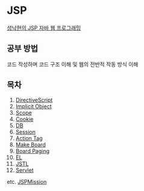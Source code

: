 # JSP

[성낙현의 JSP 자바 웹 프로그래밍](https://github.com/goldenrabbit2020/musthave_jsp)

## 공부 방법
코드 작성하며 코드 구조 이해 및 웹의 전반적 작동 방식 이해

## 목차
1. [DirectiveScript](https://github.com/JinhyeokKo/JSP/tree/main/webapp/DirectiveScript)
2. [Implicit Object](https://github.com/JinhyeokKo/JSP/tree/main/webapp/ImplicitObject)
3. [Scope](https://github.com/JinhyeokKo/JSP/tree/main/webapp/Scope)
4. [Cookie](https://github.com/JinhyeokKo/JSP/tree/main/webapp/Cookie)
5. [DB](https://github.com/JinhyeokKo/JSP/tree/main/webapp/JDBC)
6. [Session](https://github.com/JinhyeokKo/JSP/tree/main/webapp/Session)
7. [Action Tag](https://github.com/JinhyeokKo/JSP/tree/main/webapp/ActionTag)
8. [Make Board](https://github.com/JinhyeokKo/JSP/tree/main/webapp/Board)
9. [Board Paging](https://github.com/JinhyeokKo/JSP/tree/main/webapp/PagingBoard)
10. [EL](https://github.com/JinhyeokKo/JSP/tree/main/webapp/EL)
11. [JSTL](https://github.com/JinhyeokKo/JSP/tree/main/webapp/JSTL)
12. [Servlet](https://github.com/JinhyeokKo/JSP/tree/main/webapp/Servlet)

etc. [JSPMission](https://github.com/JinhyeokKo/JSP/tree/main/webapp/JSPMission)
